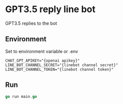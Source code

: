 # GPT3.5 reply line bot

GPT3.5 replies to the bot

## Environment

Set to environment variable or .env

```env
CHAT_GPT_APIKEY="{openai apikey}"
LINE_BOT_CHANNEL_SECRET="{linebot channel secret}"
LINE_BOT_CHANNEL_TOKEN="{linebot channel token}"
```

## Run

```go
go run main.go
```
